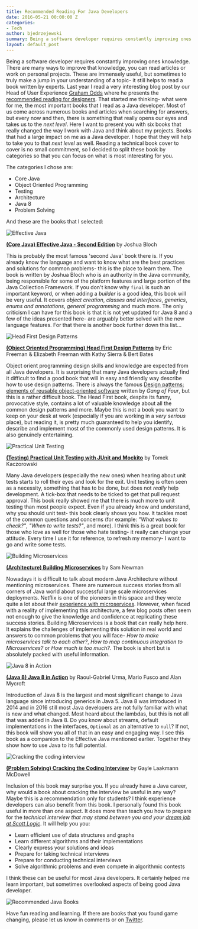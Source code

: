 ```yaml
---
title: Recommended Reading For Java Developers
date: 2016-05-21 00:00:00 Z
categories:
- Tech
author: bjedrzejewski
summary: Being a software developer requires constantly improving ones knowledge. This is a short list of books that made the largest impact on me as Java developer. I hope that you too will find here something that will take you to the next level!
layout: default_post
---
```


Being a software developer requires constantly improving ones knowledge. There are many ways to improve that knowledge, you can read articles or work on personal projects.
These are immensely useful, but sometimes to truly make a jump in your understanding of a topic- it still helps to read a book written by experts. Last year I read a very interesting blog post by our
Head of User Experience [Graham Odds](http://blog.scottlogic.com/godds/) where he presents the
[recommended reading for designers](http://blog.scottlogic.com/2015/12/17/recommended-reading-for-designers.html). That started me thinking- what were for me,
the most important books that I read as a Java developer. Most of us come across numerous books and articles when searching for answers,
but every now and then, there is something that really opens our eyes and takes us to the _next level_. Here I want to present you
with six books that really changed the way I work with Java and think about my projects. Books that had a large impact
on me as a Java developer. I hope that they will help to take you to that _next level_ as well. Reading a technical book cover to cover
is no small commitment, so I decided to split these book by categories so that you can focus on what is most interesting for you.

The categories I chose are:

- Core Java
- Object Oriented Programming
- Testing
- Architecture
- Java 8
- Problem Solving

And these are the books that I selected:

<img src="{{ site.baseurl }}/bjedrzejewski/assets/java-books-2.jpg" alt="Effective Java"/>

[**(Core Java) Effective Java - Second Edition**](http://www.amazon.co.uk/Effective-Java-Second-Joshua-Bloch/dp/0321356683/) by Joshua Bloch

This is probably the most famous 'second Java' book there is. If you already know the language and want to know what are the best
practices and solutions for common problems- this is the place to learn them. The book is written by Joshua Bloch who
is an authority in the Java community, being responsible for some of the platform features and large portion of the Java Collection Framework.
If you don't know why `final` is such an important keyword, or when adding a _builder_ is a good idea, this book will be
very useful. It covers _object creation_, _classes and interfaces_, _generics_, _enums and annotations_, _general programming_
and much more. The only criticism I can have for this book is that it is not yet updated for Java 8 and a few
of the ideas presented here- are arguably better solved with the new language features. For that there is another book further
down this list...

<img src="{{ site.baseurl }}/bjedrzejewski/assets/java-books-3.jpg" alt="Head First Design Patterns"/>

[**(Object Oriented Programming) Head First Design Patterns**](http://www.amazon.co.uk/Head-First-Design-Patterns-Freeman/dp/0596007124/) by Eric Freeman & Elizabeth Freeman with Kathy Sierra & Bert Bates

Object orient programming design skills and knowledge are expected from all Java developers. It is surprising that many
Java developers actually find it difficult to find a good book that will in easy and friendly way describe how to
use design patterns. There is always the famous [Design patterns: elements of reusable object-oriented software](http://www.amazon.co.uk/Design-patterns-elements-reusable-object-oriented/dp/0201633612)
written by _Gang of Four_, but this is a rather difficult book. The Head First book, despite its funny, provocative style,
contains a lot of valuable knowledge about all the common design patterns and more. Maybe this is not a book you want to
keep on your desk at work (especially if you are working in a _very serious_ place), but reading it, is pretty much guaranteed
to help you identify, describe and implement most of the commonly used design patterns. It is also genuinely entertaining.

<img src="{{ site.baseurl }}/bjedrzejewski/assets/java-books-4.jpg" alt="Practical Unit Testing"/>

[**(Testing) Practical Unit Testing with JUnit and Mockito**](http://www.amazon.co.uk/Practical-Unit-Testing-JUnit-Mockito/dp/8393489393/) by Tomek Kaczorowski

Many Java developers (especially the new ones) when hearing about unit tests starts to roll their eyes and look for the exit. Unit testing is
often seen as a necessity, something that has to be done, but does not _really_ help development. A tick-box that needs to be
ticked to get that pull request approval. This book really showed me that there is much more to unit testing than
most people expect. Even if you already know and understand, why you should unit test- this book clearly shows you how.
It tackles most of the common questions and concerns (for example: _"What values to check?"_, _"When to write tests?"_, and more).
I think this is a great book for those who love as well for those who hate testing- it really can change your attitude. Every time
I use it for reference, to refresh my memory- I want to go and write some tests.

<img src="{{ site.baseurl }}/bjedrzejewski/assets/java-books-5.jpg" alt="Building Microservices"/>

[**(Architecture) Building Microservices**](http://www.amazon.co.uk/Building-Microservices-Sam-Newman/dp/1491950358/) by Sam Newman

Nowadays it is difficult to talk about modern Java Architecture without mentioning microservices. There are numerous
success stories from all corners of Java world about successful large scale microservices deployments. Netflix
is one of the pioneers in this space and they wrote quite a lot about their [experience with microservices](http://techblog.netflix.com/2015/02/a-microscope-on-microservices.html).
However, when faced with a reality of implementing this architecture, a few blog posts often seem not enough
to give the knowledge and confidence at replicating these success stories. Building Microservices is a book that can really help
here. It explains the challenges of implementing this solution in real world and answers to common problems that
you will face- _How to make microservices talk to each other?_, _How to map continuous integration to Microservices?_  or _How much is too much?_.
The book is short but is absolutely packed with useful information.

<img src="{{ site.baseurl }}/bjedrzejewski/assets/java-books-6.jpg" alt="Java 8 in Action"/>

[**(Java 8) Java 8 in Action**](http://www.amazon.co.uk/Java-Action-Lambdas-functional-style-programming/dp/1617291994/) by Raoul-Gabriel Urma, Mario Fusco and Alan Mycroft

Introduction of Java 8 is the largest and most significant change to Java language since introducing generics in
Java 5. Java 8 was introduced in 2014 and in 2016 still most Java developers are not fully familiar with
what is new and what changed. Most heard about the lambdas, but this is not all that was added in Java 8. Do you know
about streams, default implementations in the interfaces, `Optional` as an alternative to `null`? If not, this book will
show you all of that in an easy and engaging way. I see this book as a companion to the Effective Java
mentioned earlier. Together they show how to use Java to its full potential.

<img src="{{ site.baseurl }}/bjedrzejewski/assets/java-books-7.jpg" alt="Cracking the coding interview"/>

[**(Problem Solving) Cracking the Coding Interview**](http://www.amazon.co.uk/Cracking-Coding-Interview-6th-Programming/dp/0984782850/) by Gayle Laakmann McDowell

Inclusion of this book may surprise you. If you already have a Java career, why would a book about cracking the interview
be useful in any way? Maybe this is a recommendation only for students? I think experience developers can also benefit from this book.
I personally found this book useful in more than one aspect. It does more than teach you how to prepare
for the _technical interview that may stand between you and your [dream job at Scott Logic](http://www.scottlogic.com/careers/)_.
It will help you you:

- Learn efficient use of data structures and graphs
- Learn different algorithms and their implementations
- Clearly express your solutions and ideas
- Prepare for taking technical interviews
- Prepare for conducting technical interviews
- Solve algorithmic problems and even compete in algorithmic contests

I think these can be useful for most Java developers. It certainly helped me learn important, but sometimes overlooked
aspects of being good Java developer.

<img src="{{ site.baseurl }}/bjedrzejewski/assets/java-books-1.jpg" alt="Recommended Java Books"/>

Have fun reading and learning. If there are books that you found game changing, please let us know in comments
or on [Twitter](http://twitter.com/Scott_Logic).
